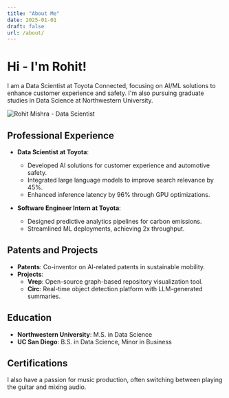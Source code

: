 ```yaml
---
title: "About Me"
date: 2025-01-01
draft: false
url: /about/
---
```


# Hi - I'm Rohit!

I am a Data Scientist at Toyota Connected, focusing on AI/ML solutions to enhance customer experience and safety. I'm also pursuing graduate studies in Data Science at Northwestern University.

![Rohit Mishra - Data Scientist][profile-pic]

## Professional Experience

- **Data Scientist at Toyota**: 
  - Developed AI solutions for customer experience and automotive safety.
  - Integrated large language models to improve search relevance by 45%.
  - Enhanced inference latency by 96% through GPU optimizations.

- **Software Engineer Intern at Toyota**:
  - Designed predictive analytics pipelines for carbon emissions.
  - Streamlined ML deployments, achieving 2x throughput.

## Patents and Projects

- **Patents**: Co-inventor on AI-related patents in sustainable mobility.
- **Projects**:
  - **Vrep**: Open-source graph-based repository visualization tool.
  - **Circ**: Real-time object detection platform with LLM-generated summaries.

## Education

- **Northwestern University**: M.S. in Data Science
- **UC San Diego**: B.S. in Data Science, Minor in Business

## Certifications


I also have a passion for music production, often switching between playing the guitar and mixing audio.


[profile-pic]: /assets/headshot.jpeg "Width: 1px"

